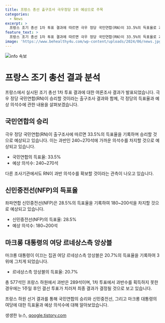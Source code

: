 ```yaml
---
title: 프랑스 총선 출구조사 극우정당 1위 예상으로 주목
categories:
  - News
excerpt: >
  프랑스 조기 총선 1차 투표 결과에 따르면 극우 정당 국민연합(RN)이 33.5%의 득표율로 과반 의석을 확보할 것으로 예상되며, 마크롱 대통령의 집권 여당 르네상스는 20.7%에 그칠 것으로 보인다. 결과에 따라 RN은 240~270석을 차지할 것으로 전망되는 가운데, 지난달 유럽의회 선거에서 극우 세력이 상승하자 마크롱 대통령이 하원 해산을 선언한 사건과의 연결성도 주목된다. (단어 수: 97, 글자 수: 614)
feature_text: >
  프랑스 조기 총선 1차 투표 결과에 따르면 극우 정당 국민연합(RN)이 33.5%의 득표율로 과반 의석을 확보할 것으로 예상되며, 마크롱 대통령의 집권 여당 르네상스는 20.7%에 그칠 것으로 보인다. 결과에 따라 RN은 240~270석을 차지할 것으로 전망되는 가운데, 지난달 유럽의회 선거에서 극우 세력이 상승하자 마크롱 대통령이 하원 해산을 선언한 사건과의 연결성도 주목된다. (단어 수: 97, 글자 수: 614)
image: 'https://www.behealthy4u.com/wp-content/uploads/2024/06/news.jpg'
---
```


<p><img src="https://www.behealthy4u.com/wp-content/uploads/2024/06/news.jpg" alt="info 속보" /></p>

<h1>프랑스 조기 총선 결과 분석</h1>

<p data-ke-size="size16">프랑스에서 실시된 조기 총선 1차 투표 결과에 대한 여론조사 결과가 발표되었습니다. 극우 정당 국민연합(RN)이 승리할 것이라는 출구조사 결과와 함께, 각 정당의 득표율과 예상 의석수에 관한 내용을 살펴보겠습니다.</p>

<h2 data-ke-size="size26">국민연합의 승리</h2>

<p data-ke-size="size16">극우 정당 국민연합(RN)이 출구조사에 따르면 33.5%의 득표율을 기록하며 승리할 것으로 예상되고 있습니다. 이는 과반인 240~270석에 가까운 의석수를 차지할 것으로 예상되고 있습니다.</p>

<ul>
  <li>국민연합의 득표율: 33.5%</li>
  <li>예상 의석수: 240~270석</li>
</ul>

<p data-ke-size="size16">다른 조사기관에서도 RN이 과반 의석수를 확보할 것이라는 관측이 나오고 있습니다.</p>

<h2 data-ke-size="size26">신민중전선(NFP)의 득표율</h2>

<p data-ke-size="size16">좌파연합 신민중전선(NFP)은 28.5%의 득표율을 기록하여 180~200석을 차지할 것으로 예상되고 있습니다.</p>

<ul>
  <li>신민중전선(NFP)의 득표율: 28.5%</li>
  <li>예상 의석수: 180~200석</li>
</ul>

<h2 data-ke-size="size26">마크롱 대통령의 여당 르네상스측 앙상블</h2>

<p data-ke-size="size16">마크롱 대통령이 이끄는 집권 여당 르네상스측 앙상블은 20.7%의 득표율을 기록하여 3위에 그치게 되었습니다.</p>

<ul>
  <li>르네상스측 앙상블의 득표율: 20.7%</li>
</ul>

<p data-ke-size="size16">총 577석인 프랑스 하원에서 과반은 289석이며, 1차 투표에서 과반수를 획득하지 못한 경우에는 1주일 후인 결선 투표가 치러져 최종 결과가 결정될 것으로 보고 있습니다.</p>

<p data-ke-size="size16">프랑스 하원 선거 결과를 통해 국민연합의 승리와 신민중전선, 그리고 마크롱 대통령의 여당에 대한 득표율과 예상 의석수에 대해 알아보았습니다. </p>
생생한 뉴스, <a href="https://qoogle.tistory.com" rel="dofollow">qoogle.tistory.com</a>


